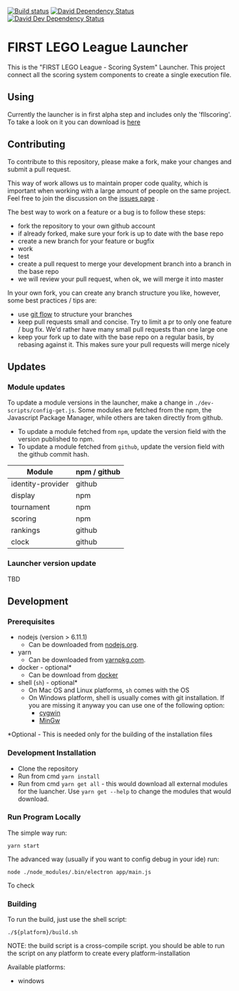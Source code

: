 [![Build status](https://ci.appveyor.com/api/projects/status/0y2bsm8ku11q6vyt?svg=true)](https://ci.appveyor.com/project/2roy999/launcher-8a1fe)
[![David Dependency Status](https://david-dm.org/FirstLegoLeague/Launcher.png)](https://david-dm.org/FirstLegoLeague/Launcher)
[![David Dev Dependency Status](https://david-dm.org/FirstLegoLeague/Launcher/dev-status.png)](https://david-dm.org/FirstLegoLeague/Launcher#info=devDependencies)

# FIRST LEGO League Launcher

This is the "FIRST LEGO League - Scoring System" Launcher. This project connect
 all the scoring system components to create a single execution file.

## Using

Currently the launcher is in first alpha step and includes only the
 'fllscoring'. To take a look on it you can download is
 [here](https://s3.eu-central-1.amazonaws.com/fll-scoring-launcher/FLL-scoring-setup.exe)

## Contributing

To contribute to this repository, please make a fork, make your changes and
 submit a pull request.

This way of work allows us to maintain proper code quality, which is important
 when working with a large amount of people on the same project. Feel free to
 join the discussion on the [issues page](https://github.com/FirstLegoLeague/fllscoring/issues)
 .

The best way to work on a feature or a bug is to follow these steps:

- fork the repository to your own github account
- if already forked, make sure your fork is up to date with the base repo
- create a new branch for your feature or bugfix
- work
- test
- create a pull request to merge your development branch into a branch in the
  base repo
- we will review your pull request, when ok, we will merge it into master

In your own fork, you can create any branch structure you like, however, some
best practices / tips are:

- use [git flow](https://jeffkreeftmeijer.com/2010/why-arent-you-using-git-flow/)
  to structure your branches
- keep pull requests small and concise. Try to limit a pr to only one feature /
  bug fix. We'd rather have many small pull requests than one large one
- keep your fork up to date with the base repo on a regular basis, by rebasing
  against it. This makes sure your pull requests will merge nicely

## Updates

### Module updates

To update a module versions in the launcher, make a change in `./dev-scripts/config-get.js`. Some modules are fetched from the npm, the Javascript Package Manager, while others are taken directly from github.

- To update a module fetched from `npm`, update the version field with the version published to npm.
- To update a module fetched from `github`, update the version field with the github commit hash.

| Module | npm / github |
| --- | --- |
|identity-provider|github|
|display|npm|
|tournament|npm|
|scoring|npm|
|rankings|github
|clock|github|

### Launcher version update

TBD

## Development

### Prerequisites

- nodejs (version > 6.11.1)
  - Can be downloaded from [nodejs.org](https://nodejs.org).
- yarn
  - Can be downloaded from [yarnpkg.com](https://yarnpkg.com).
- docker - optional\*
  - Can be download from [docker](https://www.docker.com/)
- shell (`sh`) - optional\*
  - On Mac OS and Linux platforms, `sh` comes with the OS
  - On Windows platform, shell is usually comes with git installation.
    If you are missing it anyway you can use one of the following option:
    - [cygwin](http://www.cygwin.com/)
    - [MinGw](http://www.mingw.org/)

\*Optional - This is needed only for the building of the installation files

### Development Installation

- Clone the repository
- Run from cmd `yarn install`
- Run from cmd `yarn get all` - this would download all external
  modules for the luancher. Use `yarn get --help` to change the modules
  that would download.

### Run Program Locally

The simple way run:
```
yarn start
```

The advanced way (usually if you want to config debug in your ide) run:
```
node ./node_modules/.bin/electron app/main.js
```

To check

### Building

To run the build, just use the shell script:
```
./${platform}/build.sh
```

NOTE: the build script is a cross-compile script. you should be able
 to run the script on any platform to create every platform-installation

Available platforms:
 - windows
